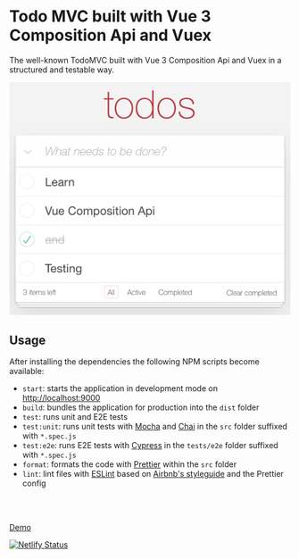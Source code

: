 # Todo MVC built with Vue 3 Composition Api and Vuex

The well-known TodoMVC built with Vue 3 Composition Api and Vuex in a structured and testable way.

![TodoMVC Vue](./images/screenshot.png "TodoMVC Vue")

## Usage

After installing the dependencies the following NPM scripts become available:

- `start`: starts the application in development mode on [http://localhost:9000](http://localhost:9000)
- `build`: bundles the application for production into the `dist` folder
- `test`: runs unit and E2E tests
- `test:unit`: runs unit tests with [Mocha](https://mochajs.org/) and [Chai](https://www.chaijs.com/) in the `src` folder suffixed with `*.spec.js`
- `test:e2e`: runs E2E tests with [Cypress](https://www.cypress.io/) in the `tests/e2e` folder suffixed with `*.spec.js`
- `format`: formats the code with [Prettier](https://prettier.io/) within the `src` folder
- `lint`: lint files with [ESLint](https://eslint.org/) based on [Airbnb's styleguide](https://github.com/airbnb/javascript) and the Prettier config

<br />
<br />

[Demo](https://vue3-composition.netlify.app/)

[![Netlify Status](https://api.netlify.com/api/v1/badges/25a28663-024e-44ee-a6c3-d233945ccee8/deploy-status)](https://app.netlify.com/sites/vue3-composition/deploys)